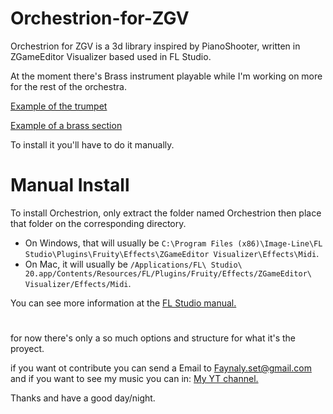 # Orchestrion-for-ZGV
Orchestrion for ZGV is a 3d library inspired by PianoShooter, written in ZGameEditor Visualizer based used in FL Studio.

At the moment there's Brass instrument playable
while I'm working on more for the rest of the orchestra.

[Example of the trumpet](https://www.youtube.com/watch?v=VA8eih0UYQQ "Example of the trumpet")

[Example of a brass section](https://youtu.be/v6_ZmM9F4ns "Example a brass section")

To install it you'll have to do it manually.

# Manual Install

To install Orchestrion, only extract the folder named Orchestrion then place that folder on the corresponding directory.

- On Windows, that will usually be `C:\Program Files (x86)\Image-Line\FL Studio\Plugins\Fruity\Effects\ZGameEditor Visualizer\Effects\Midi`.
- On Mac, it will usually be `/Applications/FL\ Studio\ 20.app/Contents/Resources/FL/Plugins/Fruity/Effects/ZGameEditor\ Visualizer/Effects/Midi`.

You can see more information at the [FL Studio manual.](https://www.image-line.com/fl-studio-learning/fl-studio-online-manual/html/plugins/ZGameEditor%20Visualizer.htm#ZGE_addfx "FL Studio manual.")
#
for now there's only a so much options and structure for what it's the proyect.

if you want ot contribute you can send a Email to Faynaly.set@gmail.com
and if you want to see my music you can in: [My YT channel.](https://www.youtube.com/c/FAYNALY "My YT channel.")

Thanks and have a good day/night.
